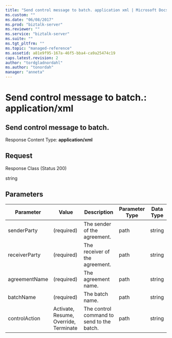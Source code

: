 ```yaml
---
title: "Send control message to batch. application xml | Microsoft Docs"
ms.custom: ""
ms.date: "06/08/2017"
ms.prod: "biztalk-server"
ms.reviewer: ""
ms.service: "biztalk-server"
ms.suite: ""
ms.tgt_pltfrm: ""
ms.topic: "managed-reference"
ms.assetid: a81e9f95-167a-46f5-bba4-ca9a25474c19
caps.latest.revision: 2
author: "tordgladnordahl"
ms.author: "tonordah"
manager: "anneta"
---
```

# Send control message to batch.: application/xml
## Send control message to batch.

  Response Content Type: **application/xml**

Request
---
Response Class (Status 200)

string

Parameters
---


Parameter|Value|Description|Parameter Type|Data Type 
---------|---------|---------|---------|---------
senderParty|(required)|The sender of the agreement.|path|string| 
receiverParty|(required)|The receiver of the agreement.|path|string| 
agreementName|(required)|The agreement name.|path|string| 
batchName|(required)|The batch name.|path|string| 
controlAction|Activate, Resume, Override, Terminate|The control command to send to the batch.|path|string| 

